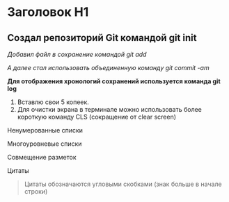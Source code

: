 # Заголовок H1
## Создал репозиторий Git командой git init
_Добавил файл в сохранение командой git add_

*А далее стал использовать объединенную команду git commit -am*

**Для отображения хронологий сохранений используется команда git log**
1. Вставлю свои 5 копеек. 
2. Для очистки экрана в терминале можно использовать более короткую команду CLS (сокращение от clear screen)

Ненумерованные списки

Многоуровневые списки

Совмещение разметок

Цитаты
> Цитаты обозначаются угловыми скобками (знак больше в начале строки)